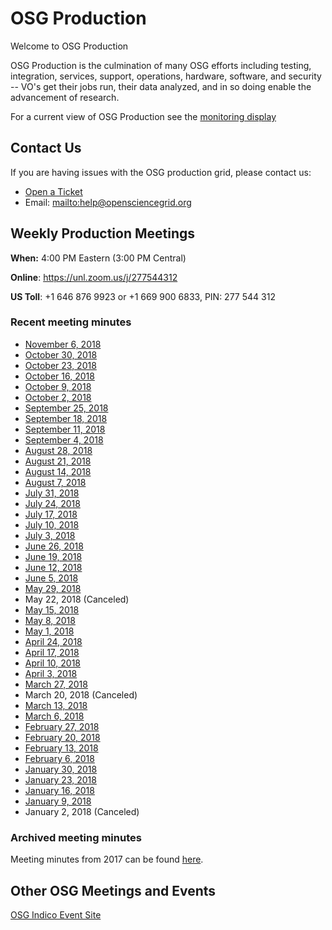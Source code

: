OSG Production
==============

Welcome to OSG Production

OSG Production is the culmination of many OSG efforts including testing, integration, services, support, operations, hardware, software, and security -- VO's get their jobs run, their data analyzed, and in so doing enable the advancement of research.

For a current view of OSG Production see the [monitoring display](http://display.opensciencegrid.org/)


Contact Us
----------

If you are having issues with the OSG production grid, please contact us:

- [Open a Ticket](http://support.opensciencegrid.org)
- Email: <mailto:help@opensciencegrid.org>


Weekly Production Meetings
--------------------------

**When:** 4:00 PM Eastern (3:00 PM Central)

**Online**: <https://unl.zoom.us/j/277544312>

**US Toll**: +1 646 876 9923  or +1 669 900 6833, PIN: 277 544 312


### Recent meeting minutes ###

- [November 6, 2018](https://docs.google.com/document/d/15IOKmHVVdJvWtL2jPa2ZxsYmFPef7tEvl6Sxc2R8_ao/edit?usp=sharing)
- [October 30, 2018](https://docs.google.com/document/d/1kK4NYt1PGFPZ0qiBg30rMn3hEOQFjFLMJZK0o9Sv_Ms/edit?usp=sharing)
- [October 23, 2018](https://docs.google.com/document/d/1K_YcozmICEZmOkGRVZVUA135EsKDXyIFuzcD28KGPFM/edit?usp=sharing)
- [October 16, 2018](https://docs.google.com/document/d/13Y8expfYlN10jtW-Vjpj5DwlMUvabUmNcX5rhvT26r8/edit?usp=sharing)
- [October 9, 2018](https://docs.google.com/document/d/17oqvaMbUfkry6WzIpguTeg7DWUigJl5q-8MXix2oRMk/edit)
- [October 2, 2018](https://docs.google.com/document/d/19CFmX5iIbksBL6pZjQX4_0a8gL4Lai3WHPQVrRygqGs/edit?usp=sharing)
- [September 25, 2018](https://docs.google.com/document/d/1lI_RC1GEm4ejWZn3h9iIf-Zx_3QSMp-9ZGc32y7SuEg/edit?usp=sharing)
- [September 18, 2018](https://docs.google.com/document/d/1L1U3Md7o520UwJ4sKHU7KOzyDX1-qzbKC-AkIWX4V2c/edit?usp=sharing)
- [September 11, 2018](https://docs.google.com/document/d/1V7qgVKxqozQBqxGoUkhN9_fddgJaDTqXjcw7s57-JKc/edit?usp=sharing)
- [September 4, 2018](https://docs.google.com/document/d/15WLy7RDJgwV_OSZeyPHOOAzl7pkklREjxuB89AWv1_k/edit?usp=sharing)
- [August 28, 2018](https://docs.google.com/document/d/163cdsnFf-JgIOFR5L7mzlHwtZMpEqmfRmkcnJVwl9wQ/edit?usp=sharing)
- [August 21, 2018](https://docs.google.com/document/d/1tTdmuI1Aclz-iG-NFexhYFjLGeeSTWSCfSwbiJbGQsU/edit?usp=sharing)
- [August 14, 2018](https://docs.google.com/document/d/1uZ7gCvDupcRB2fgXk07_tH0BfT_lx1NPEDuyTpOvJj4/edit?usp=sharing)
- [August 7, 2018](https://docs.google.com/document/d/1FbUFvA1SCaB_lVGhkHU78NF-LGbdtruX-2RF-PQp8xw/edit?usp=sharing)
- [July 31, 2018](https://docs.google.com/document/d/16uU3Yz-mg6r3THfi3K1o70j-uYS_X7tLJIlLgUIBQHM/edit?usp=sharing)
- [July 24, 2018](https://docs.google.com/document/d/1mselSx1zX_m5vPZopWKr8taV7Qul586fXtyHqI-p9Q8/edit?usp=sharing)
- [July 17, 2018](https://docs.google.com/document/d/1t1We3HYGG9vLbMgw5TkB47Ss4IkqrmRlYAUCndjKSFU/edit?usp=sharing)
- [July 10, 2018](https://docs.google.com/document/d/1iE6TuCWfmkwP4x8hBtFMzAVB-QkDjRLXz8jWOQj5s0M/edit?usp=sharing)
- [July 3, 2018](https://docs.google.com/document/d/131C_871fELm_TzxCRiBw7fOCh1rrNqC_2XZBZwvM2xs/edit?usp=sharing)
- [June 26, 2018](https://docs.google.com/document/d/14OD13gTXNK3TTBlpFkQSRnqhhGCr5QJkVaIe1YFvjbM/edit?usp=sharing)
- [June 19, 2018](https://docs.google.com/document/d/1JDpuP8MTWNm1F0VKMJjizHXvcFGcALs0djsJ9duKWVc/edit?usp=sharing)
- [June 12, 2018](https://docs.google.com/document/d/1DMNnqoREsG7clNtDUbEa3rrZQyWxqbLwXdm23Kew-_U/edit?usp=sharing)
- [June 5, 2018](https://docs.google.com/document/d/1T_HSnA84ZmTV0lc5xfCKYxcfn5ynaaZBqu6AngGJVGE/edit?usp=sharing)
- [May 29, 2018](/WeeklyMinutes/2018/29May2018.md)
- May 22, 2018 (Canceled)
- [May 15, 2018](/WeeklyMinutes/2018/15May2018.md)
- [May 8, 2018](/WeeklyMinutes/2018/08May2018.md)
- [May 1, 2018](/WeeklyMinutes/2018/01May2018.md)
- [April 24, 2018](/WeeklyMinutes/2018/24April2018.md)
- [April 17, 2018](/WeeklyMinutes/2018/17April2018.md)
- [April 10, 2018](/WeeklyMinutes/2018/10April2018.md)
- [April 3, 2018](/WeeklyMinutes/2018/03April2018.md)
- [March 27, 2018](/WeeklyMinutes/2018/27March2018.md)
- March 20, 2018 (Canceled)
- [March 13, 2018](/WeeklyMinutes/2018/13March2018.md)
- [March 6, 2018](/WeeklyMinutes/2018/06March2018.md)
- [February 27, 2018](/WeeklyMinutes/2018/27February2018.md)
- [February 20, 2018](/WeeklyMinutes/2018/20February2018.md)
- [February 13, 2018](/WeeklyMinutes/2018/13February2018.md)
- [February 6, 2018](/WeeklyMinutes/2018/06February2018.md)
- [January 30, 2018](/WeeklyMinutes/2018/30January2018.md)
- [January 23, 2018](/WeeklyMinutes/2018/23January2018.md)
- [January 16, 2018](/WeeklyMinutes/2018/16January2018.md)
- [January 9, 2018](/WeeklyMinutes/2018/09January2018.md)
- January 2, 2018 (Canceled)


### Archived meeting minutes ###

Meeting minutes from 2017 can be found [here](https://github.com/opensciencegrid/production/tree/master/docs/WeeklyMinutes/2017).

Other OSG Meetings and Events
-----------------------------

[OSG Indico Event Site](https://indico.fnal.gov/categoryDisplay.py?categId=86)

